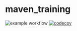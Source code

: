 # maven_training
![example workflow](https://github.com/NathanPo/maven_training/actions/workflows/build.yml/badge.svg)
[![codecov](https://codecov.io/gh/NathanPo/maven_training/branch/main/graph/badge.svg?token=LG6LG2BVEQ)](https://codecov.io/gh/NathanPo/maven_training)
